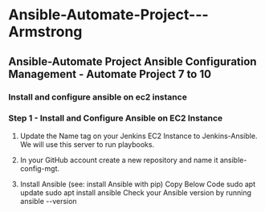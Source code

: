 # Ansible-Automate-Project---Armstrong

## Ansible-Automate Project Ansible Configuration Management - Automate Project 7 to 10


### Install and configure ansible on ec2 instance

### Step 1 - Install and Configure Ansible on EC2 Instance

1. Update the Name tag on your Jenkins EC2 Instance to Jenkins-Ansible. We will use this server to run playbooks.

2. In your GitHub account create a new repository and name it ansible-config-mgt.

3. Install Ansible (see: install Ansible with pip)
Copy Below Code
sudo apt update
sudo apt install ansible
Check your Ansible version by running ansible --version
